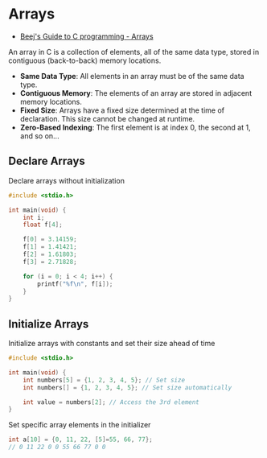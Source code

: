 # Arrays

- [Beej's Guide to C programming - Arrays](https://beej.us/guide/bgc/html/split-wide/arrays.html#arrays)

An array in C is a collection of elements, all of the same data type, stored in
contiguous (back-to-back) memory locations.

- **Same Data Type**: All elements in an array must be of the same data type.
- **Contiguous Memory**: The elements of an array are stored in adjacent memory
  locations.
- **Fixed Size**: Arrays have a fixed size determined at the time of
  declaration. This size cannot be changed at runtime.
- **Zero-Based Indexing**: The first element is at index 0, the second at 1,
  and so on...

## Declare Arrays

Declare arrays without initialization
```c
#include <stdio.h>

int main(void) {
    int i;
    float f[4];

    f[0] = 3.14159;
    f[1] = 1.41421;
    f[2] = 1.61803;
    f[3] = 2.71828;

    for (i = 0; i < 4; i++) {
        printf("%f\n", f[i]);
    }
}
```

## Initialize Arrays

Initialize arrays with constants and set their size ahead of time
```c
#include <stdio.h>

int main(void) {
    int numbers[5] = {1, 2, 3, 4, 5}; // Set size
    int numbers[] = {1, 2, 3, 4, 5}; // Set size automatically

    int value = numbers[2]; // Access the 3rd element
}
```

Set specific array elements in the initializer
```c
int a[10] = {0, 11, 22, [5]=55, 66, 77};
// 0 11 22 0 0 55 66 77 0 0
```
